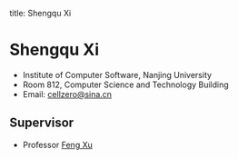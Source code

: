 title: Shengqu Xi

# Shengqu Xi

* Institute of Computer Software, Nanjing University
* Room 812, Computer Science and Technology Building
* Email: cellzero@sina.cn


## Supervisor

* Professor [Feng Xu](/people/fengxu)
